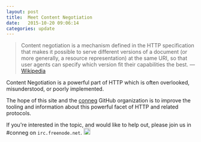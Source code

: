 ```yaml
---
layout: post
title:  Meet Content Negotiation
date:   2015-10-20 09:06:14
categories: update
---
```


> Content negotiation is a mechanism defined in the HTTP specification that makes it possible to serve different versions of a document (or more generally, a resource representation) at the same URI, so that user agents can specify which version fit their capabilities the best.
> &mdash; [Wikipedia](https://en.wikipedia.org/wiki/Content_negotiation)

Content Negotiation is a powerful part of HTTP which is often overlooked,
misunderstood, or poorly implemented.

The hope of this site and the [conneg](http://github.com/conneg) GitHub
organization is to improve the tooling and information about this powerful
facet of HTTP and related protocols.

If you're interested in the topic, and would like to help out, please join us
in #conneg on `irc.freenode.net`.
<a href="https://www.irccloud.com/invite?channel=%23conneg&amp;hostname=irc.freenode.net&amp;port=6697&amp;ssl=1" target="_blank"><img src="https://www.irccloud.com/invite-svg?channel=%23conneg&amp;hostname=irc.freenode.net&amp;port=6697&amp;ssl=1"  height="18"></a>
